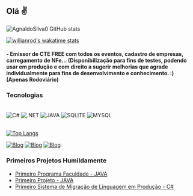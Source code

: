 ## Olá ✌️

![AgnaldoSilva0 GitHub stats](https://github-readme-stats.vercel.app/api?username=AgnaldoSilva0&show_icons=true&theme=radical)

[![willianrod's wakatime stats](https://github-readme-stats.vercel.app/api/wakatime?username=AgnaldoSilva0)](https://github.com/AgnaldoSilva0/github-readme-stats)

#### - Emissor de CTE FREE com todos os eventos, cadastro de empresas, carregamento de NFe... (Disponibilização para fins de testes, podendo usar em produção e com direito a sugerir melhorias que agrade individualmente para fins de desenvolvimento e conhecimento.  :) (Apenas Rodoviário)

### Tecnologias

<div style="display: inline_block"><br/>
<img align="center" alt="C#" src="https://img.shields.io/badge/C%23-239120?style=for-the-badge&logo=c-sharp&logoColor=white"/>
<img align="center" alt=".NET" src="https://img.shields.io/badge/.NET-5C2D91?style=for-the-badge&logo=.net&logoColor=white"/>
<img align="center" alt="JAVA" src="https://img.shields.io/badge/Java-ED8B00?style=for-the-badge&logo=java&logoColor=white"/>
<img align="center" alt="SQLITE" src="https://img.shields.io/badge/SQLite-07405E?style=for-the-badge&logo=sqlite&logoColor=white"/>
<img align="center" alt="MYSQL" src="https://img.shields.io/badge/MySQL-00000F?style=for-the-badge&logo=mysql&logoColor=white"/>
</div><br/>

[![Top Langs](https://github-readme-stats.vercel.app/api/top-langs/?username=AgnaldoSilva0&layout=compact)](https://github.com/AgnaldoSilva0/github-readme-stats)

[![Blog](https://img.shields.io/badge/WhatsApp-25D366?style=for-the-badge&logo=whatsapp&logoColor=white)](https://wa.me/qr/7LGCFDGLZRSGB1)
[![Blog](https://img.shields.io/badge/Discord-7289DA?style=for-the-badge&logo=discord&logoColor=white)](AgnaldoSilva™#2594)
[![Blog](https://img.shields.io/badge/Instagram-E4405F?style=for-the-badge&logo=instagram&logoColor=white)](https://www.instagram.com/invites/contact/?i=1pfkv3e81r68p&utm_content=ty04q7)

### Primeiros Projetos Humildamente

 - [Primeiro Programa Faculdade - JAVA](https://github.com/AgnaldoSilva0/SoftPetropolis)<br/>
 - [Primeiro Projeto - JAVA](https://github.com/AgnaldoSilva0/Catalogo_Pontual)<br/>
 - [Primeiro Sistema de Migração de Linguagem em Produção - C#](https://github.com/AgnaldoSilva0/AplTruckMotorsDiesel)<br/>

